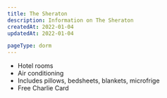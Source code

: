 ```yaml
---
title: The Sheraton
description: Information on The Sheraton
createdAt: 2022-01-04
updatedAt: 2022-01-04

pageType: dorm
---
```


<Expandable title="Dorm Information" variant="gray">

- Hotel rooms 
- Air conditioning
- Includes pillows, bedsheets, blankets, microfrige
- Free Charlie Card

</Expandable>
